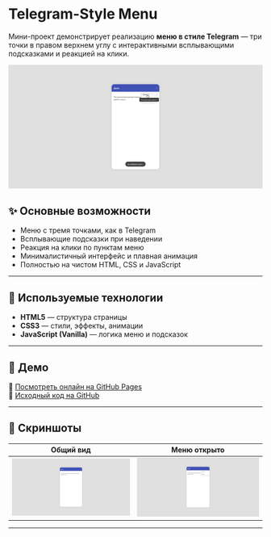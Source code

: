 # Telegram-Style Menu

Мини-проект демонстрирует реализацию **меню в стиле Telegram** — три точки в правом верхнем углу с интерактивными всплывающими подсказками и реакцией на клики.

![Превью проекта](preview.jpg)

## ✨ Основные возможности

- Меню с тремя точками, как в Telegram  
- Всплывающие подсказки при наведении  
- Реакция на клики по пунктам меню  
- Минималистичный интерфейс и плавная анимация  
- Полностью на чистом HTML, CSS и JavaScript  

---

## 🧰 Используемые технологии

- **HTML5** — структура страницы  
- **CSS3** — стили, эффекты, анимации  
- **JavaScript (Vanilla)** — логика меню и подсказок  

---

## 🚀 Демо

🔗 [Посмотреть онлайн на GitHub Pages](https://hoadf.github.io/telegram-style-menu/)  
💾 [Исходный код на GitHub](https://github.com/hoadf/telegram-style-menu)

---

## 📸 Скриншоты

| Общий вид | Меню открыто |
|--------------|------------------------|
| ![Меню](screenshot3.jpg) | ![Подсказка](screenshot2.jpg) |

---
